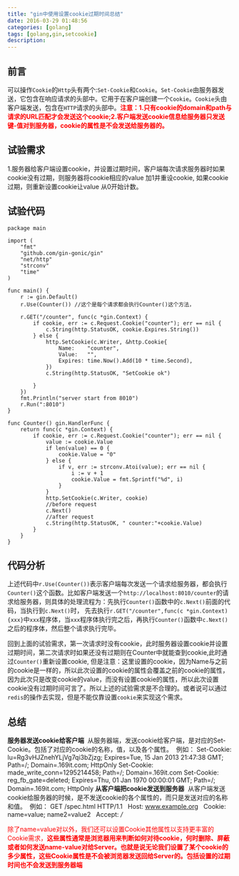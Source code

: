 ```yaml
---
title: "gin中使用设置cookie过期时间总结"
date: 2016-03-29 01:48:56
categories: [golang]
tags: [golang,gin,setcookie]
description:
---
```


## 前言
可以操作`Cookie`的`Http`头有两个:`Set-Cookie`和`Cookie`。`Set-Cookie`由服务器发送，它包含在响应请求的头部中。它用于在客户端创建一个`Cookie`。`Cookie`头由客户端发送，包含在`HTTP`请求的头部中。<font color=red>**注意：1.只有cookie的domain和path与请求的URL匹配才会发送这个cookie;2.客户端发送cookie信息给服务器只发送键-值对到服务器，cookie的属性是不会发送给服务器的。**</font>
<!--more-->

## 试验需求
1.服务器给客户端设置cookie，并设置过期时间，客户端每次请求服务器时如果cookie没有过期，则服务器将cookie相应的value 加1并重设cookie, 如果cookie 过期，则重新设置cookie让value 从0开始计数。

## 试验代码
```golang
package main

import (
	"fmt"
	"github.com/gin-gonic/gin"
	"net/http"
	"strconv"
	"time"
)

func main() {
	r := gin.Default()
	r.Use(Counter()) //这个是每个请求都会执行Counter()这个方法，

	r.GET("/counter", func(c *gin.Context) {
		if cookie, err := c.Request.Cookie("counter"); err == nil {
			c.String(http.StatusOK, cookie.Expires.String())
		} else {
			http.SetCookie(c.Writer, &http.Cookie{
				Name:    "counter",
				Value:   "",
				Expires: time.Now().Add(10 * time.Second),
			})
			c.String(http.StatusOK, "SetCookie ok")

		}
	})
	fmt.Println("server start from 8010")
	r.Run(":8010")
}

func Counter() gin.HandlerFunc {
	return func(c *gin.Context) {
		if cookie, err := c.Request.Cookie("counter"); err == nil {
			value := cookie.Value
			if len(value) == 0 {
				cookie.Value = "0"
			} else {
				if v, err := strconv.Atoi(value); err == nil {
					i := v + 1
					cookie.Value = fmt.Sprintf("%d", i)
				}
			}
			http.SetCookie(c.Writer, cookie)
			//before request
			c.Next()
			//after request
			c.String(http.StatusOK, " counter:"+cookie.Value)
		}
	}
}
```
## 代码分析
上述代码中`r.Use(Counter())`表示客户端每次发送一个请求给服务器，都会执行`Counter()`这个函数。比如客户端发送一个`http://localhost:8010/counter`的请求给服务器，则具体的处理流程为：先执行`Counter()`函数中的`c.Next()`前面的代码，当执行到`c.Next()`时， 先去执行`r.GET("/counter",func(c *gin.Context) {xxx}`中`xxx`程序体，当`xxx`程序体执行完之后，再执行`Counter()`函数中`c.Next()`之后的程序体，然后整个请求执行完毕。

回到上面的试验需求，第一次请求时没有cookie，此时服务器设置cookie并设置过期时间，第二次请求时如果还没有过期则在Counter中就能查到cookie,此时通过`Counter()`重新设置cookie, 但是注意：这里设置的cookie，因为Name与之前的cookie是一样的，所以此次设置的cookie的属性会覆盖之前的cookie的属性，因为此次只是改变cookie的value，而没有设置cookie的属性，所以此次设置cookie没有过期时间可言了。所以上述的试验需求是不合理的。或者说可以通过`redis`的操作去实现，但是不能仅靠设置`cookie`来实现这个需求。


## 总结
**服务器发送cookie给客户端**
 从服务器端，发送cookie给客户端，是对应的Set-Cookie。包括了对应的cookie的名称，值，以及各个属性。
 例如：
Set-Cookie: lu=Rg3vHJZnehYLjVg7qi3bZjzg; Expires=Tue, 15 Jan 2013 21:47:38 GMT; Path=/; Domain=.169it.com; HttpOnly
Set-Cookie: made_write_conn=1295214458; Path=/; Domain=.169it.com
Set-Cookie: reg_fb_gate=deleted; Expires=Thu, 01 Jan 1970 00:00:01 GMT; Path=/; Domain=.169it.com; HttpOnly
**从客户端把cookie发送到服务器**
 从客户端发送cookie给服务器的时候，是不发送cookie的各个属性的，而只是发送对应的名称和值。
 例如：
GET /spec.html HTTP/1.1  
Host: www.example.org  
Cookie: name=value; name2=value2  
Accept: */*  

<font color=red>除了name=value对以外，我们还可以设置Cookie其他属性以支持更丰富的Cookie需求，**这些属性通常是浏览器用来判断如何对待cookie，何时删除、屏蔽或者如何发送name-value对给Server。也就是说无论我们设置了某个cookie的多少属性，这些Cookie属性是不会被浏览器发送回给Server的。包括设置的过期时间也不会发送到服务器端**</font>
